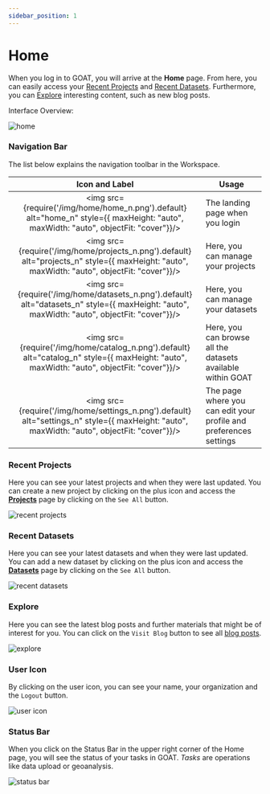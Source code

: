 ```yaml
---
sidebar_position: 1
---
```


# Home

When you log in to GOAT, you will arrive at the **Home** page. From here, you can easily access your [Recent Projects](#recent-projects) and [Recent Datasets](#recent-datasets). Furthermore, you can [Explore](#explore) interesting content, such as new blog posts.

Interface Overview:

<div style={{ display: 'flex', flexDirection: 'column', alignItems: 'center' }}>
  <img src={require('/img/home/overview.png').default} alt="home" style={{ maxHeight: "auto", maxWidth: "auto", objectFit: "cover"}}/>
</div>   


### Navigation Bar
The list below explains the navigation toolbar in the Workspace.

| Icon and Label| Usage |
| :-: | --- |
| <img src={require('/img/home/home_n.png').default} alt="home_n" style={{ maxHeight: "auto", maxWidth: "auto", objectFit: "cover"}}/> | The landing page when you login |
| <img src={require('/img/home/projects_n.png').default} alt="projects_n" style={{ maxHeight: "auto", maxWidth: "auto", objectFit: "cover"}}/> | Here, you can manage your projects |
| <img src={require('/img/home/datasets_n.png').default} alt="datasets_n" style={{ maxHeight: "auto", maxWidth: "auto", objectFit: "cover"}}/> | Here, you can manage your datasets |
| <img src={require('/img/home/catalog_n.png').default} alt="catalog_n" style={{ maxHeight: "auto", maxWidth: "auto", objectFit: "cover"}}/> | Here, you can browse all the datasets available within GOAT |
| <img src={require('/img/home/settings_n.png').default} alt="settings_n" style={{ maxHeight: "auto", maxWidth: "auto", objectFit: "cover"}}/> | The page where you can edit your profile and preferences settings |


### Recent Projects
Here you can see your latest projects and when they were last updated. You can create a new project by clicking on the plus icon and access the **[Projects](../workspace/projects)** page by clicking on the `See All` button. 

<div style={{ display: 'flex', flexDirection: 'column', alignItems: 'center' }}>
  <img src={require('/img/home/recent_projects.png').default} alt="recent projects" style={{ maxHeight: "auto", maxWidth: "auto", objectFit: "cover"}}/>
</div> 


### Recent Datasets
Here you can see your latest datasets and when they were last updated. You can add a new dataset by clicking on the plus icon and access the **[Datasets](../workspace/datasets)** page by clicking on the `See All` button.

<div style={{ display: 'flex', flexDirection: 'column', alignItems: 'center' }}>
  <img src={require('/img/home/recent_datasets.png').default} alt="recent datasets" style={{ maxHeight: "auto", maxWidth: "auto", objectFit: "cover"}}/>
</div> 


### Explore
Here you can see the latest blog posts and further materials that might be of interest for you. You can click on the `Visit Blog` button to see all [blog posts](https://plan4better.de/en/blog/).

<div style={{ display: 'flex', flexDirection: 'column', alignItems: 'center' }}>
  <img src={require('/img/home/explore.png').default} alt="explore" style={{ maxHeight: "auto", maxWidth: "auto", objectFit: "cover"}}/>
</div> 

### User Icon 
By clicking on the user icon, you can see your name, your organization and the `Logout`  button.
<div style={{ display: 'flex', flexDirection: 'column', alignItems: 'center' }}>
  <img src={require('/img/home/user_icon.png').default} alt="user icon" style={{ maxHeight: "300px", maxWidth: "300px", objectFit: "cover"}}/>
</div> 


### Status Bar
When you click on the Status Bar in the upper right corner of the Home page, you will see the status of your tasks in GOAT. *Tasks* are operations like data upload or geoanalysis.

<div style={{ display: 'flex', flexDirection: 'column', alignItems: 'center' }}>
  <img src={require('/img/home/status_bar.png').default} alt="status bar" style={{ maxHeight: "400px", maxWidth: "400px", objectFit: "cover"}}/>
</div> 


